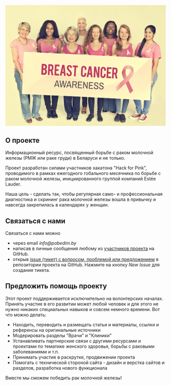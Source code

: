 
![О проекте](./content/blog/about-project/pink-ribbon-breast-cancer-awareness-concept-PFW5PBH.jpg)

## О проекте

Информационный ресурс, посвященный борьбе с раком молочной железы (РМЖ или раке груди) в Беларуси и не только.

Проект разработан силами участников хакатона "Hack for Pink", проводимого в рамках ежегодного гобального месячника по борьбе с раком молочной железы, инициированного группой компаний Estée Lauder.

Наша цель - сделать так, чтобы регулярная само- и профессиональная диагностика и скрининг рака молочной железы вошла в привычку и навсегда закрепилась в календарях у женщин. 

## Связаться с нами

Связаться с нами можно
* через email _info@pobedim.by_
* написав в личные сообщения любому из [участников проекта](https://github.com/Pink-Ribbon/pobedimby/graphs/contributors) на GitHub.
* открыв [issue (тикет) с вопросом, проблемой или предложением](https://github.com/Pink-Ribbon/pobedimby/issues) в репозитории проекта на GitHub. Нажмите на кнопку _New Issue_ для создания тикета.

## Предложить помощь проекту

Этот проект поддерживается исключительно на волонтерских началах. Принять участие в его развитии может любой человек и для этого не нужно никаких специальных навыков и совсем немного времени. Вот что можно делать:
* Находить, переводить и размещать статьи и материалы, ссылки и референсы на оригинальные источники
* Модерировать разделы "Врачи" и "Клиники"
* Устанавливать партнерские связи с другими ресурсами и проектами по тематике женского здоровья, борьбы с раковыми заболеваниями и т.п.
* Принимать участие в раскрутке, продвижении проекта
* Помогать с технической стороной сайта - дизайн и верстка сайтов и разделов, разработка нового функционала

Вместе мы сможем победить рак молочной железы!